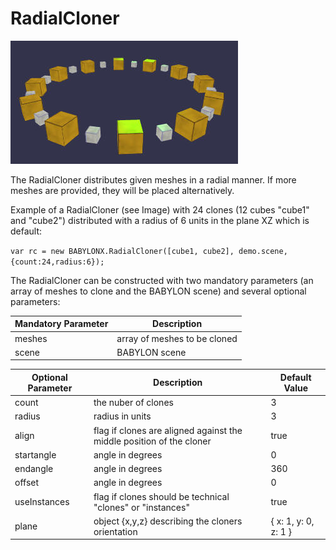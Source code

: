 # RadialCloner

![idpic1](images/radialCloner.jpg "RadialCloner")

The RadialCloner distributes given meshes in a radial manner. If more meshes are provided, they will be placed alternatively.

Example of a RadialCloner (see Image) with 24 clones (12 cubes "cube1" and "cube2") distributed with a radius of 6 units in the plane XZ which is default:

`var rc = new BABYLONX.RadialCloner([cube1, cube2], demo.scene, {count:24,radius:6});`

The RadialCloner can be constructed with two mandatory parameters (an array of meshes to clone and the BABYLON scene) and several optional parameters:

Mandatory Parameter | Description 
-------------------|-------------
meshes| array of meshes to be cloned
scene|BABYLON scene


Optional Parameter | Description | Default Value
-------------------|-------------|--------------
count | the nuber of clones | 3
radius| radius in units | 3
align| flag if clones are aligned against the middle position of the cloner |true
startangle| angle in degrees | 0
endangle| angle in degrees | 360
offset| angle in degrees| 0
useInstances| flag if clones should be technical "clones" or "instances" | true
plane | object {x,y,z} describing the cloners orientation |{ x: 1, y: 0, z: 1 }
